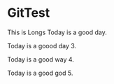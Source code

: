 # GitTest
This is Longs 
Today is a good day. 

Today is a goood day 3. 

Today is a good way 4.

Today is a good god 5.


